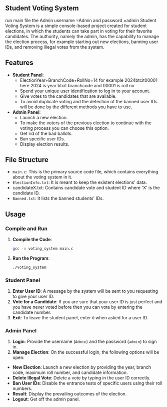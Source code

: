 ## Student Voting System 
run main file the Admin username =Admin and password =admin
Student Voting System is a simple console-based project created for student elections, in which the students can take part in voting for their favorite candidates. The authority, namely the admin, has the capability to manage the election process, for example starting out new elections, banning user IDs, and removing illegal votes from the system.
## Features
- **Student Panel**:
  - ElectionYear+BranchCode+RollNo=14  for example 2024btcit00001 here 2024 is year btcit branchcode and 00001 is roll no 
  - Spend your unique user identification to log in to your account.
  - Give votes to the candidates that are available.
  - To avoid duplicate voting and the detection of the banned user IDs will be done by the different methods you have to use.
- **Admin Panel**:
  - Launch a new election.
  - To make the voters of the previous election to continue with the voting process you can choose this option.
  - Get rid of the bad ballots.
  - Ban specific user IDs.
  - Display election results.
## File Structure
- `main.c`: This is the primary source code file, which contains everything about the voting system in it.
- `ElectionInfo.txt`: It is meant to keep the existent elections' data.
- candidateX.txt: Contains candidate vote and student ID where 'X' is the candidate ID.
- `Banned.txt`: It lists the banned students' IDs.
## Usage
### Compile and Run
1. **Compile the Code**:
   ```sh
   gcc -o voting_system main.c
   ```
2. **Run the Program**:
   ```sh
   ./voting_system
   ```
### Student Panel
1. **Enter User ID**: A message by the system will be sent to you requesting to give your user ID.
2. **Vote for a Candidate**: If you are sure that your user ID is just perfect and you have never voted before then you can vote by entering the candidate number.
3. **Exit**: To leave the student panel, enter `0` when asked for a user ID.
### Admin Panel
1. **Login**: Provide the username (`Admin`) and the password (`admin`) to sign in.
2. **Manage Election**: On the successful login, the following options will be open:
  - **New Election**: Launch a new election by providing the year, branch code, maximum roll number, and candidate information.
  - **Delete Illegal Vote**: Delete a vote by typing in the user ID correctly.
  - **Ban User IDs**: Disable the entrance tests of specific users using their roll numbers.
  - **Result**: Display the prevailing outcomes of the election.
  - **Logout**: Get off the admin panel.
